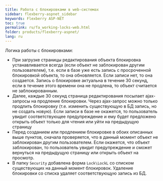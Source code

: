 ```yaml
---
title: Работа с блокировками в web-системах
sidebar: flexberry-aspnet_sidebar
keywords: Flexberry ASP-NET
toc: true
permalink: ru/fa_working-locks-web.html
folder: products/flexberry-aspnet/
lang: ru
---
```


Логика работы с блокировками:

* При загрузке страницы редактирования объекта блокировка устанавливается всегда (если объект не заблокирован другим пользователем), т.е. если в базе уже есть запись с просроченной блокировкой объекта, то она обновляется. Если записи нет, то она создается. Запись о блокировке актуальна в течение 30 секунд, если в течение этого времени она не продлена, то объект считается не заблокированным.
* Далее, каждые 30 секунд страница редактирования посылает ajax-запросы на продление блокировки. Через ajax-запрос можно только продлить блокировку (т.е. изменить существующую в БД запись, но не создать новую). Если записи в базе не окажется, то пользователь увидит соответствующее предупреждение и ему будет предложено открыть объект только для чтения или уйти на предыдущую страницу
* Перед созданием или продлением блокировке в обоих описанных выше пунктов, сначала проверяется, что в данный момент объект не заблокирован другим пользователем. Если окажется, что объект заблокирован, то пользователь увидит предупреждение и сможет вернуться на предыдущую страницу или открыть объект на просмотр.
* В папку `Security` добавлена форма `Lock\LockL` со списком существующих на данный момент блокировок. Удаление блокировки со списка удаляет соответствующую запись из БД.
